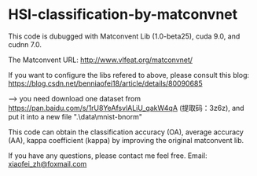 # HSI-classification-by-matconvnet

This code is dubugged with Matconvent Lib (1.0-beta25), cuda 9.0, and cudnn 7.0. 

The Matconvent URL: http://www.vlfeat.org/matconvnet/

If you want to configure the libs refered to above, please consult this blog: https://blog.csdn.net/benniaofei18/article/details/80090685

--> you need download one dataset from https://pan.baidu.com/s/1rU8YeAfsvlALiU_qakW4qA (提取码：3z6z), and put it into a new file ".\data\mnist-bnorm"

This code can obtain the classification accuracy (OA), average accuracy (AA), kappa coefficient (kappa) by improving the original matconvent lib.

If you have any questions, please contact me feel free.  Email: xiaofei_zh@foxmail.com
